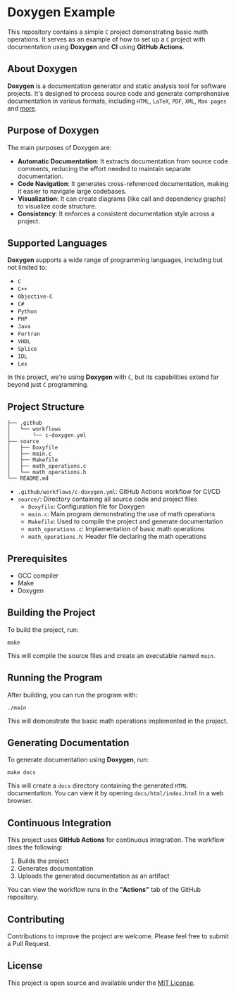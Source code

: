 # Doxygen Example

This repository contains a simple `C` project demonstrating basic math operations. It serves as an example of how to set up a `C` project with documentation using **Doxygen** and **CI** using **GitHub Actions**.

## About Doxygen

**Doxygen** is a documentation generator and static analysis tool for software projects. It's designed to process source code and generate comprehensive documentation in various formats, including `HTML`, `LaTeX`, `PDF`, `XML`, `Man pages` and [more](https://www.doxygen.nl/manual/output.html).

## Purpose of Doxygen

The main purposes of Doxygen are:

- **Automatic Documentation**: It extracts documentation from source code comments, reducing the effort needed to maintain separate documentation.
- **Code Navigation**: It generates cross-referenced documentation, making it easier to navigate large codebases.
- **Visualization**: It can create diagrams (like call and dependency graphs) to visualize code structure.
- **Consistency**: It enforces a consistent documentation style across a project.

## Supported Languages

**Doxygen** supports a wide range of programming languages, including but not limited to:

- `C`
- `C++`
- `Objective-C`
- `C#`
- `Python`
- `PHP`
- `Java`
- `Fortran`
- `VHDL`
- `Splice`
- `IDL`
- `Lex`

In this project, we're using **Doxygen** with `C`, but its capabilities extend far beyond just `C` programming.

## Project Structure

```
├── .github
│   └── workflows
│       └── c-doxygen.yml
├── source
│   ├── Doxyfile
│   ├── main.c
│   ├── Makefile
│   ├── math_operations.c
│   └── math_operations.h
└── README.md
```

- `.github/workflows/c-doxygen.yml`: GitHub Actions workflow for CI/CD
- `source/`: Directory containing all source code and project files
  - `Doxyfile`: Configuration file for Doxygen
  - `main.c`: Main program demonstrating the use of math operations
  - `Makefile`: Used to compile the project and generate documentation
  - `math_operations.c`: Implementation of basic math operations
  - `math_operations.h`: Header file declaring the math operations

## Prerequisites

- GCC compiler
- Make
- Doxygen

## Building the Project

To build the project, run:

```
make
```

This will compile the source files and create an executable named `main`.

## Running the Program

After building, you can run the program with:

```
./main
```

This will demonstrate the basic math operations implemented in the project.

## Generating Documentation

To generate documentation using **Doxygen**, run:

```
make docs
```

This will create a `docs` directory containing the generated `HTML` documentation. You can view it by opening `docs/html/index.html` in a web browser.

## Continuous Integration

This project uses **GitHub Actions** for continuous integration. The workflow does the following:

1. Builds the project
2. Generates documentation
3. Uploads the generated documentation as an artifact

You can view the workflow runs in the **"Actions"** tab of the GitHub repository.

## Contributing

Contributions to improve the project are welcome. Please feel free to submit a Pull Request.

## License

This project is open source and available under the [MIT License](LICENSE).